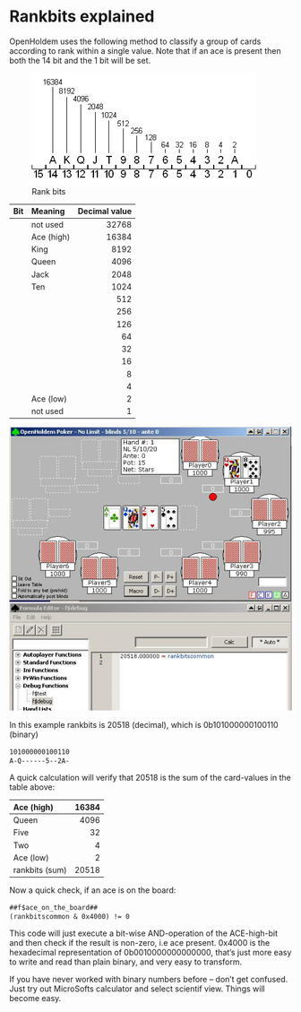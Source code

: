 # Rankbits explained

OpenHoldem uses the following method to classify a group of cards
according to rank within a single value. Note that if an ace is present
then both the 14 bit and the 1 bit will be set.

<figure>
<img src="images/openholdem/oh_script_explained/rankbits.gif" />
<figcaption>Rank bits</figcaption>
</figure>

| Bit | Meaning    | Decimal value |
|:----|:-----------|--------------:|
|     | not used   |         32768 |
|     | Ace (high) |         16384 |
|     | King       |          8192 |
|     | Queen      |          4096 |
|     | Jack       |          2048 |
|     | Ten        |          1024 |
|     |            |           512 |
|     |            |           256 |
|     |            |           126 |
|     |            |            64 |
|     |            |            32 |
|     |            |            16 |
|     |            |             8 |
|     |            |             4 |
|     | Ace (low)  |             2 |
|     | not used   |             1 |

![image](images/openholdem/oh_script_explained/rankbits_manualmode.jpg)

In this example rankbits is 20518 (decimal), which is 0b101000000100110
(binary)

    101000000100110
    A-Q------5--2A-

A quick calculation will verify that 20518 is the sum of the card-values
in the table above:

| Ace (high)     | 16384 |
|:---------------|------:|
| Queen          |  4096 |
| Five           |    32 |
| Two            |     4 |
| Ace (low)      |     2 |
| rankbits (sum) | 20518 |

Now a quick check, if an ace is on the board:

    ##f$ace_on_the_board##
    (rankbitscommon & 0x4000) != 0

This code will just execute a bit-wise AND-operation of the ACE-high-bit
and then check if the result is non-zero, i.e ace present. 0x4000 is the
hexadecimal representation of 0b0010000000000000, that’s just more easy
to write and read than plain binary, and very easy to transform.

If you have never worked with binary numbers before – don’t get
confused. Just try out MicroSofts calculator and select scientif view.
Things will become easy.
